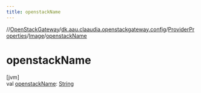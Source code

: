 ```yaml
---
title: openstackName
---
```

//[OpenStackGateway](../../../../index.html)/[dk.aau.claaudia.openstackgateway.config](../../index.html)/[ProviderProperties](../index.html)/[Image](index.html)/[openstackName](openstack-name.html)



# openstackName



[jvm]\
val [openstackName](openstack-name.html): [String](https://kotlinlang.org/api/latest/jvm/stdlib/kotlin/-string/index.html)




